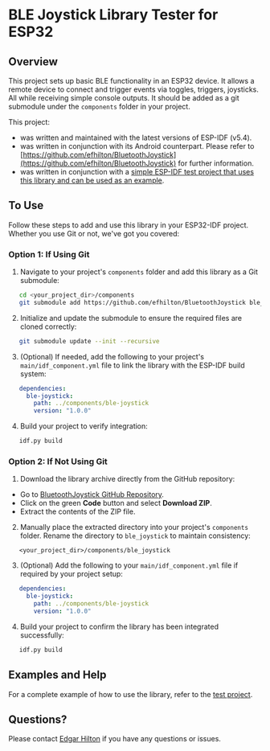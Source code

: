 # BLE Joystick Library Tester for ESP32

## Overview

This project sets up basic BLE functionality in an ESP32 device. It allows a remote device to connect
and trigger events via toggles, triggers, joysticks. All while receiving simple console outputs. It should be added 
as a git submodule under the `components` folder in your project.

This project:

- was written and maintained with the latest versions of ESP-IDF (v5.4).
- was written in conjunction with its Android counterpart. Please refer to 
 [https://github.com/efhilton/BluetoothJoystick](https://github.com/efhilton/BluetoothJoystick)
 for further information.
- was written in conjunction with a [simple ESP-IDF test project that uses this library and can be used as an example](https://github.com/efhilton/BluetoothJoystickLibraryESP32Test).

## To Use
Follow these steps to add and use this library in your ESP32-IDF project. Whether you use Git or not, we've got you covered:
### Option 1: If Using Git
1. Navigate to your project's `components` folder and add this library as a Git submodule:
``` bash
   cd <your_project_dir>/components
   git submodule add https://github.com/efhilton/BluetoothJoystick ble_joystick
```
2. Initialize and update the submodule to ensure the required files are cloned correctly:
``` bash
   git submodule update --init --recursive
```
3. (Optional) If needed, add the following to your project's `main/idf_component.yml` file to link the library with the ESP-IDF build system:
``` yaml
   dependencies:
     ble-joystick:
       path: ../components/ble-joystick
       version: "1.0.0"
```
4. Build your project to verify integration:
``` bash
   idf.py build
```
### Option 2: If Not Using Git
1. Download the library archive directly from the GitHub repository:
 - Go to [BluetoothJoystick GitHub Repository](https://github.com/efhilton/BluetoothJoystick).
 - Click on the green **Code** button and select **Download ZIP**.
 - Extract the contents of the ZIP file.

2. Manually place the extracted directory into your project's `components` folder. Rename the directory to `ble_joystick` to maintain consistency:
``` 
   <your_project_dir>/components/ble_joystick
```
3. (Optional) Add the following to your `main/idf_component.yml` file if required by your project setup:
``` yaml
   dependencies:
     ble-joystick:
       path: ../components/ble-joystick
       version: "1.0.0"
```
4. Build your project to confirm the library has been integrated successfully:
``` bash
   idf.py build
```
## Examples and Help
For a complete example of how to use the library, refer to the [test project](https://github.com/efhilton/BluetoothJoystickLibraryESP32Test). 

## Questions?

Please contact [Edgar Hilton](mailto://edgar.hilton@gmail.com) if you have any questions or issues.
